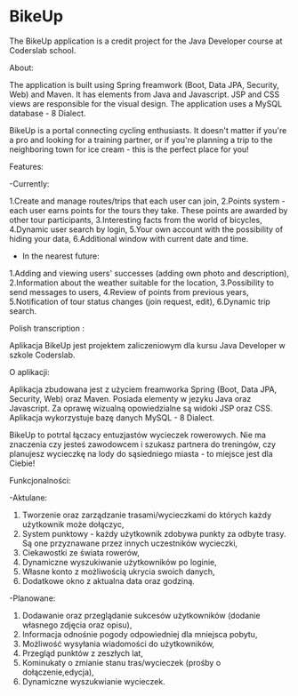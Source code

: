 # BikeUp

The BikeUp application is a credit project for the Java Developer course at Coderslab school.

About:

The application is built using Spring freamwork (Boot, Data JPA, Security, Web) and Maven. 
It has elements from Java and Javascript. 
JSP and CSS views are responsible for the visual design. 
The application uses a MySQL database - 8 Dialect.

BikeUp is a portal connecting cycling enthusiasts. It doesn't matter if you're a pro and looking for a training partner, or if you're planning a trip to the neighboring town for ice cream -  this is the perfect place for you!

Features:

-Currently:

1.Create and manage routes/trips that each user can join,
2.Points system - each user earns points for the tours they take. These points are awarded by other tour participants,
3.Interesting facts from the world of bicycles,
4.Dynamic user search by login,
5.Your own account with the possibility of hiding your data,
6.Additional window with current date and time.

- In the nearest future:

1.Adding and viewing users' successes (adding own photo and description),
2.Information about the weather suitable for the location,
3.Possibility to send messages to users,
4.Review of points from previous years,
5.Notification of tour status changes (join request, edit),
6.Dynamic trip search.

Polish transcription :

Aplikacja BikeUp jest projektem zaliczeniowym dla kursu Java Developer w szkole Coderslab.

O aplikacji:

Aplikacja zbudowana jest z użyciem freamworka Spring (Boot, Data JPA, Security, Web) oraz Maven.
Posiada elementy w jezyku Java oraz Javascript.
Za oprawę wizualną opowiedzialne są widoki JSP oraz CSS.
Aplikacja wykorzystuje bazę danych  MySQL -  8 Dialect.

BikeUp to potrtal łączacy entuzjastów wycieczek rowerowych. 
Nie ma znaczenia czy jesteś zawodowcem i szukasz partnera do treningów, 
czy planujesz wycieczkę na lody do sąsiedniego miasta - to miejsce jest dla Ciebie!

Funkcjonalności:

-Aktulane:
1. Tworzenie  oraz zarządzanie trasami/wycieczkami do których każdy użytkownik może dołączyc,
2. System punktowy - każdy użytkownik zdobywa punkty za odbyte trasy. Są one przyznawane przez innych uczestników wycieczki,
3. Ciekawostki ze świata rowerów,
4. Dynamiczne wyszukiwanie użytkowników po loginie,
5. Własne konto z możliwością ukrycia swoich danych,
6. Dodatkowe okno z aktualna data oraz godziną.

-Planowane:
1. Dodawanie oraz przeglądanie sukcesów użytkowników (dodanie własnego zdjęcia oraz opisu),
2. Informacja odnośnie pogody odpowiedniej dla mniejsca pobytu,
3. Możliwość wysyłania wiadomości do użytkowników,
4. Przegląd punktów z zeszłych lat,
5. Kominukaty o zmianie stanu tras/wycieczek (prośby o dołączenie,edycja),
6. Dynamiczne wyszukwianie wycieczek.
